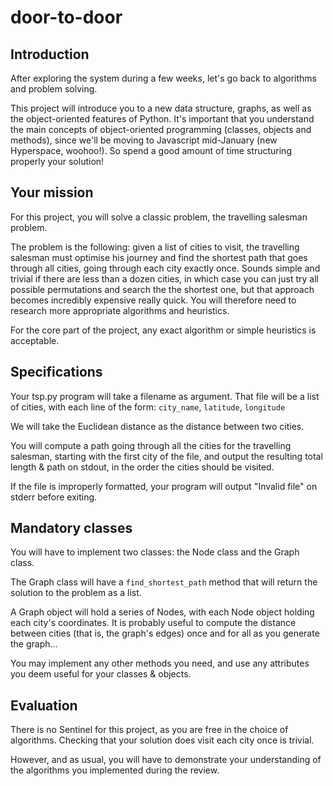 # door-to-door


## Introduction
After exploring the system during a few weeks, let's go back to algorithms and problem solving.

This project will introduce you to a new data structure, graphs, as well as the object-oriented features of Python. It's important that you understand the main concepts of object-oriented programming (classes, objects and methods), since we'll be moving to Javascript mid-January (new Hyperspace, woohoo!). So spend a good amount of time structuring properly your solution!


## Your mission
For this project, you will solve a classic problem, the travelling salesman problem. 

The problem is the following: given a list of cities to visit, the travelling salesman must optimise his journey and find the shortest path that goes through all cities, going through each city exactly once. Sounds simple and trivial if there are less than a dozen cities, in which case you can just try all possible permutations and search the the shortest one, but that approach becomes incredibly expensive really quick. You will therefore need to research more appropriate algorithms and heuristics.

For the core part of the project, any exact algorithm or simple heuristics is acceptable.



## Specifications
Your tsp.py program will take a filename as argument. That file will be a list of cities, with each line of the form: `city_name`, `latitude`, `longitude`

We will take the Euclidean distance as the distance between two cities.

You will compute a path going through all the cities for the travelling salesman, starting with the first city of the file, and output the resulting total length & path on stdout, in the order the cities should be visited.

If the file is improperly formatted, your program will output "Invalid file" on stderr before exiting.


## Mandatory classes
You will have to implement two classes: the Node class and the Graph class. 

The Graph class will have a `find_shortest_path` method that will return the solution to the problem as a list.

A Graph object will hold a series of Nodes, with each Node object holding each city's coordinates. It is probably useful to compute the distance between cities (that is, the graph's edges) once and for all as you generate the graph...

You may implement any other methods you need, and use any attributes you deem useful for your classes & objects.


## Evaluation

There is no Sentinel for this project, as you are free in the choice of algorithms. Checking that your solution does visit each city once is trivial.

However, and as usual, you will have to demonstrate your understanding of the algorithms you implemented during the review.
